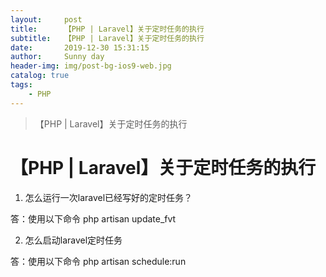 ```yaml
---
layout:     post
title:      【PHP | Laravel】关于定时任务的执行
subtitle:   【PHP | Laravel】关于定时任务的执行
date:       2019-12-30 15:31:15
author:     Sunny day
header-img: img/post-bg-ios9-web.jpg
catalog: true
tags:
    - PHP
---
```


>【PHP | Laravel】关于定时任务的执行

# 【PHP | Laravel】关于定时任务的执行

1. 怎么运行一次laravel已经写好的定时任务？

答：使用以下命令 php artisan update_fvt

2. 怎么启动laravel定时任务

答：使用以下命令 php artisan schedule:run


